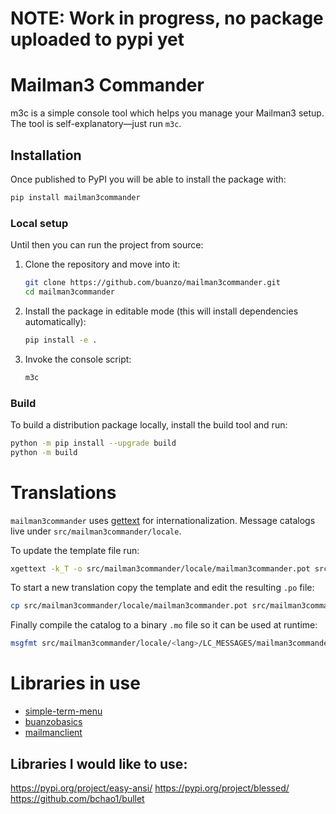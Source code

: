 # NOTE: Work in progress, no package uploaded to pypi yet

# Mailman3 Commander

m3c is a simple console tool which helps you manage your Mailman3 setup. The tool is self-explanatory—just run `m3c`.

## Installation

Once published to PyPI you will be able to install the package with:

```bash
pip install mailman3commander
```

### Local setup

Until then you can run the project from source:


1. Clone the repository and move into it:

   ```bash
   git clone https://github.com/buanzo/mailman3commander.git
   cd mailman3commander
   ```

2. Install the package in editable mode (this will install dependencies automatically):

   ```bash
   pip install -e .
   ```

3. Invoke the console script:

   ```bash
   m3c
   ```

### Build

To build a distribution package locally, install the build tool and run:

```bash
python -m pip install --upgrade build
python -m build
```

# Translations

`mailman3commander` uses [gettext](https://docs.python.org/3/library/gettext.html)
for internationalization. Message catalogs live under
`src/mailman3commander/locale`.

To update the template file run:

```bash
xgettext -k_T -o src/mailman3commander/locale/mailman3commander.pot src/mailman3commander/mailman3commander.py
```

To start a new translation copy the template and edit the resulting `.po`
file:

```bash
cp src/mailman3commander/locale/mailman3commander.pot src/mailman3commander/locale/<lang>/LC_MESSAGES/mailman3commander.po
```

Finally compile the catalog to a binary `.mo` file so it can be used at
runtime:

```bash
msgfmt src/mailman3commander/locale/<lang>/LC_MESSAGES/mailman3commander.po -o src/mailman3commander/locale/<lang>/LC_MESSAGES/mailman3commander.mo
```

# Libraries in use

- [simple-term-menu](https://pypi.org/project/simple-term-menu/)
- [buanzobasics](https://pypi.org/project/buanzobasics/)
- [mailmanclient](https://pypi.org/project/mailmanclient/)


## Libraries I would like to use:
https://pypi.org/project/easy-ansi/
https://pypi.org/project/blessed/
https://github.com/bchao1/bullet

